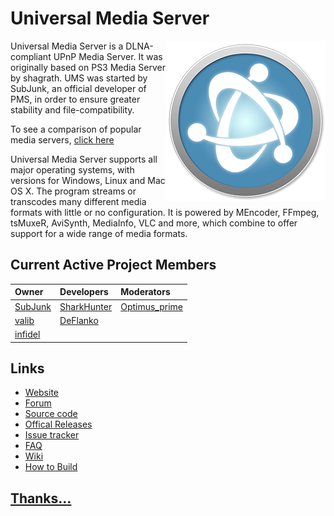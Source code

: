 # Universal Media Server 

[<img align="right" src="https://github.com/UniversalMediaServer/UniversalMediaServer/blob/master/src/main/resources/images/logo.png?raw=true" alt="Universal Media Server" width="256" height="auto"/>][1] Universal Media Server is a DLNA-compliant UPnP Media Server.
It was originally based on PS3 Media Server by shagrath.
UMS was started by SubJunk, an official developer of PMS, in order to ensure greater stability and file-compatibility.

To see a comparison of popular media servers, [click here][2]

Universal Media Server supports all major operating systems, with versions for Windows, Linux and Mac OS X.
The program streams or transcodes many different media formats with little or no configuration.
It is powered by MEncoder, FFmpeg, tsMuxeR, AviSynth, MediaInfo, VLC and more, which combine to offer support for a wide range of media formats.

## Current Active Project Members

Owner | Developers | Moderators
:--- |:--- | :---
[SubJunk][3]  | [SharkHunter][4]  | [Optimus_prime][7]
  | [valib][5]  | [DeFlanko][8] 
  | [infidel][6]  |


## Links
* [Website][1]
* [Forum][9]
* [Source code][10]
* [Offical Releases][11]
* [Issue tracker][12]
* [FAQ][13]
* [Wiki][14]
* [How to Build][15]

## [Thanks...][16]

  [1]: http://www.universalmediaserver.com
  [2]: https://github.com/UniversalMediaServer/UniversalMediaServer/wiki/Comparison-of-Media-Servers
  [3]: http://www.universalmediaserver.com/forum/memberlist.php?mode=viewprofile&u=2
  [4]: http://www.universalmediaserver.com/forum/memberlist.php?mode=viewprofile&u=62
  [5]: http://www.universalmediaserver.com/forum/memberlist.php?mode=viewprofile&u=683
  [6]: http://www.universalmediaserver.com/forum/memberlist.php?mode=viewprofile&u=171
  [7]: http://www.universalmediaserver.com/forum/memberlist.php?mode=viewprofile&u=61
  [8]: http://www.universalmediaserver.com/forum/memberlist.php?mode=viewprofile&u=134
  [9]: http://www.universalmediaserver.com/forum
  [10]: https://github.com/UniversalMediaServer/UniversalMediaServer
  [11]: http://sourceforge.net/projects/unimediaserver/files/Official%20Releases/
  [12]: https://github.com/UniversalMediaServer/UniversalMediaServer/issues?state=open
  [13]: https://github.com/UniversalMediaServer/UniversalMediaServer/wiki/FAQ
  [14]: https://github.com/UniversalMediaServer/UniversalMediaServer/wiki
  [15]: https://github.com/UniversalMediaServer/UniversalMediaServer/wiki/How-to-Build-UMS-(Advanced)
  [16]: https://github.com/UniversalMediaServer/UniversalMediaServer/wiki/Thanks
